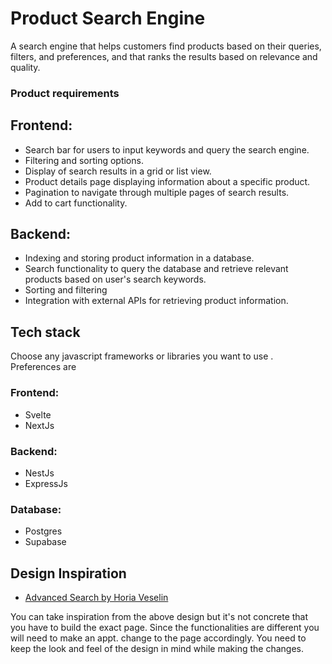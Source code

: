 # Product Search Engine
A search engine that helps customers find products based on their queries, filters, and preferences, and that ranks the results based on relevance and quality.

### Product requirements
## Frontend:
- Search bar for users to input keywords and query the search engine.
- Filtering and sorting options.
- Display of search results in a grid or list view.
- Product details page displaying information about a specific product.
- Pagination to navigate through multiple pages of search results.
- Add to cart functionality.
## Backend:
- Indexing and storing product information in a database.
- Search functionality to query the database and retrieve relevant products based on user's search keywords.
- Sorting and filtering
- Integration with external APIs for retrieving product information.

## Tech stack
Choose any javascript frameworks or libraries you want to use . Preferences are

### Frontend: 
- Svelte
- NextJs

### Backend: 
- NestJs
- ExpressJs


### Database:
- Postgres
- Supabase

## Design Inspiration
- [Advanced Search by Horia Veselin](https://dribbble.com/shots/11462972-Advanced-Search/attachments/3079730?mode=media)

You can take inspiration from the above design but it's not concrete that you have to build the exact page. Since the functionalities are different you will need to make an appt. change to the page accordingly. You need to keep the look and feel of the design in mind while making the changes.


